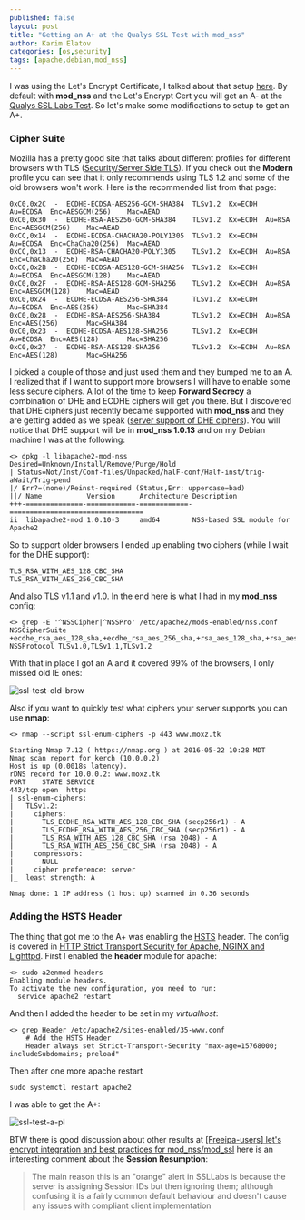 ```yaml
---
published: false
layout: post
title: "Getting an A+ at the Qualys SSL Test with mod_nss"
author: Karim Elatov
categories: [os,security]
tags: [apache,debian,mod_nss]
---
```

I was using the Let's Encrypt Certificate, I talked about that setup [here](/2015/11/setup-an-ssl-site-with-mod_nss-on-debian-8/). By default with **mod_nss** and the Let's Encrypt Cert you will get an A- at the [Qualys SSL Labs Test](https://www.ssllabs.com/ssltest). So let's make some modifications to setup to get an A+.

### Cipher Suite
Mozilla has a pretty good site that talks about different profiles for different browsers with TLS ([Security/Server Side TLS](https://wiki.mozilla.org/Security/Server_Side_TLS)). If you check out the **Modern** profile you can see that it only recommends using TLS 1.2 and some of the old browsers won't work. Here is the recommended list from that page:

	0xC0,0x2C  -  ECDHE-ECDSA-AES256-GCM-SHA384  TLSv1.2  Kx=ECDH  Au=ECDSA  Enc=AESGCM(256)    Mac=AEAD
	0xC0,0x30  -  ECDHE-RSA-AES256-GCM-SHA384    TLSv1.2  Kx=ECDH  Au=RSA    Enc=AESGCM(256)    Mac=AEAD
	0xCC,0x14  -  ECDHE-ECDSA-CHACHA20-POLY1305  TLSv1.2  Kx=ECDH  Au=ECDSA  Enc=ChaCha20(256)  Mac=AEAD
	0xCC,0x13  -  ECDHE-RSA-CHACHA20-POLY1305    TLSv1.2  Kx=ECDH  Au=RSA    Enc=ChaCha20(256)  Mac=AEAD
	0xC0,0x2B  -  ECDHE-ECDSA-AES128-GCM-SHA256  TLSv1.2  Kx=ECDH  Au=ECDSA  Enc=AESGCM(128)    Mac=AEAD
	0xC0,0x2F  -  ECDHE-RSA-AES128-GCM-SHA256    TLSv1.2  Kx=ECDH  Au=RSA    Enc=AESGCM(128)    Mac=AEAD
	0xC0,0x24  -  ECDHE-ECDSA-AES256-SHA384      TLSv1.2  Kx=ECDH  Au=ECDSA  Enc=AES(256)       Mac=SHA384
	0xC0,0x28  -  ECDHE-RSA-AES256-SHA384        TLSv1.2  Kx=ECDH  Au=RSA    Enc=AES(256)       Mac=SHA384
	0xC0,0x23  -  ECDHE-ECDSA-AES128-SHA256      TLSv1.2  Kx=ECDH  Au=ECDSA  Enc=AES(128)       Mac=SHA256
	0xC0,0x27  -  ECDHE-RSA-AES128-SHA256        TLSv1.2  Kx=ECDH  Au=RSA    Enc=AES(128)       Mac=SHA256
	
I picked a couple of those and just used them and they bumped me to an A. I realized that if I want to support more browsers I will have to enable some less secure ciphers. A lot of the time to keep **Forward Secrecy** a combination of DHE and ECDHE ciphers will get you there. But I discovered that DHE ciphers just recently became supported with **mod_nss** and they are getting added as we speak ([server support of DHE ciphers](https://fedorahosted.org/mod_nss/ticket/15)). You will notice that DHE support will be in **mod_nss 1.0.13** and on my Debian machine I was at the following:

	<> dpkg -l libapache2-mod-nss
	Desired=Unknown/Install/Remove/Purge/Hold
	| Status=Not/Inst/Conf-files/Unpacked/halF-conf/Half-inst/trig-aWait/Trig-pend
	|/ Err?=(none)/Reinst-required (Status,Err: uppercase=bad)
	||/ Name           Version      Architecture Description
	+++-==============-============-============-=================================
	ii  libapache2-mod 1.0.10-3     amd64        NSS-based SSL module for Apache2
	
So to support older browsers I ended up enabling two ciphers (while I wait for the DHE support):

	TLS_RSA_WITH_AES_128_CBC_SHA
	TLS_RSA_WITH_AES_256_CBC_SHA

And also TLS v1.1 and v1.0. In the end here is what I had in my **mod_nss** config:

	<> grep -E '^NSSCipher|^NSSPro' /etc/apache2/mods-enabled/nss.conf
	NSSCipherSuite +ecdhe_rsa_aes_128_sha,+ecdhe_rsa_aes_256_sha,+rsa_aes_128_sha,+rsa_aes_256_sha
	NSSProtocol TLSv1.0,TLSv1.1,TLSv1.2
	
With that in place I got an A and it covered 99% of the browsers, I only missed old IE ones:

![ssl-test-old-brow](https://googledrive.com/host/0B4vYKT_-8g4IWE9kS2hMMmFuXzg/mod_nss_qualys/ssl-test-old-brow.png)

Also if you want to quickly test what ciphers your server supports you can use **nmap**:

	<> nmap --script ssl-enum-ciphers -p 443 www.moxz.tk
	
	Starting Nmap 7.12 ( https://nmap.org ) at 2016-05-22 10:28 MDT
	Nmap scan report for kerch (10.0.0.2)
	Host is up (0.0018s latency).
	rDNS record for 10.0.0.2: www.moxz.tk
	PORT    STATE SERVICE
	443/tcp open  https
	| ssl-enum-ciphers:
	|   TLSv1.2:
	|     ciphers:
	|       TLS_ECDHE_RSA_WITH_AES_128_CBC_SHA (secp256r1) - A
	|       TLS_ECDHE_RSA_WITH_AES_256_CBC_SHA (secp256r1) - A
	|       TLS_RSA_WITH_AES_128_CBC_SHA (rsa 2048) - A
	|       TLS_RSA_WITH_AES_256_CBC_SHA (rsa 2048) - A
	|     compressors:
	|       NULL
	|     cipher preference: server
	|_  least strength: A
	
	Nmap done: 1 IP address (1 host up) scanned in 0.36 seconds

### Adding the HSTS Header
The thing that got me to the A+ was enabling the [HSTS](https://www.owasp.org/index.php/HTTP_Strict_Transport_Security) header. The config is covered in [HTTP Strict Transport Security for Apache, NGINX and Lighttpd](https://raymii.org/s/tutorials/HTTP_Strict_Transport_Security_for_Apache_NGINX_and_Lighttpd.html). First I enabled the **header** module for apache:

	<> sudo a2enmod headers
	Enabling module headers.
	To activate the new configuration, you need to run:
	  service apache2 restart
	  
And then I added the header to be set in my *virtualhost*:

	<> grep Header /etc/apache2/sites-enabled/35-www.conf
		# Add the HSTS Header
		Header always set Strict-Transport-Security "max-age=15768000; includeSubdomains; preload"
		
Then after one more apache restart

	sudo systemctl restart apache2

I was able to get the A+:

![ssl-test-a-pl](https://googledrive.com/host/0B4vYKT_-8g4IWE9kS2hMMmFuXzg/mod_nss_qualys/ssl-test-a-pl.png)

BTW there is good discussion about other results at [[Freeipa-users] let's encrypt integration and best practices for mod_nss/mod_ssl](https://www.redhat.com/archives/freeipa-users/2015-November/msg00114.html) here is an interesting comment about the **Session Resumption**:

> The main reason this is an "orange" alert in SSLLabs is because the server is assigning Session IDs but then ignoring them; although confusing it is a fairly common default behaviour and doesn't cause any issues with compliant client implementation
